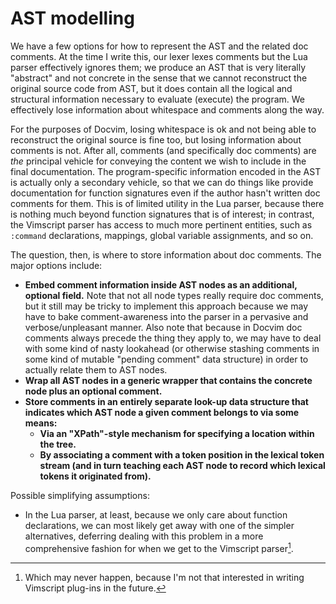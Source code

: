 # AST modelling

We have a few options for how to represent the AST and the related doc comments. At the time I write this, our lexer lexes comments but the Lua parser effectively ignores them; we produce an AST that is very literally "abstract" and not concrete in the sense that we cannot reconstruct the original source code from AST, but it does contain all the logical and structural information necessary to evaluate (execute) the program. We effectively lose information about whitespace and comments along the way.

For the purposes of Docvim, losing whitespace is ok and not being able to reconstruct the original source is fine too, but losing information about comments is not. After all, comments (and specifically doc comments) are _the_ principal vehicle for conveying the content we wish to include in the final documentation. The program-specific information encoded in the AST is actually only a secondary vehicle, so that we can do things like provide documentation for function signatures even if the author hasn't written doc comments for them. This is of limited utility in the Lua parser, because there is nothing much beyond function signatures that is of interest; in contrast, the Vimscript parser has access to much more pertinent entities, such as `:command` declarations, mappings, global variable assignments, and so on.

The question, then, is where to store information about doc comments. The major options include:

- **Embed comment information inside AST nodes as an additional, optional field.** Note that not all node types really require doc comments, but it still may be tricky to implement this approach because we may have to bake comment-awareness into the parser in a pervasive and verbose/unpleasant manner. Also note that because in Docvim doc comments always precede the thing they apply to, we may have to deal with some kind of nasty lookahead (or otherwise stashing comments in some kind of mutable "pending comment" data structure) in order to actually relate them to AST nodes.
- **Wrap all AST nodes in a generic wrapper that contains the concrete node plus an optional comment.**
- **Store comments in an entirely separate look-up data structure that indicates which AST node a given comment belongs to via some means:**
  - **Via an "XPath"-style mechanism for specifying a location within the tree.**
  - **By associating a comment with a token position in the lexical token stream (and in turn teaching each AST node to record which lexical tokens it originated from).**

Possible simplifying assumptions:

- In the Lua parser, at least, because we only care about function declarations, we can most likely get away with one of the simpler alternatives, deferring dealing with this problem in a more comprehensive fashion for when we get to the Vimscript parser[^never].

[^never]: Which may never happen, because I'm not that interested in writing Vimscript plug-ins in the future.
